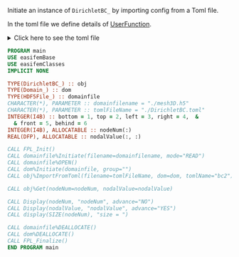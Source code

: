 Initiate an instance of `DirichletBC_` by importing config from a Toml file.

In the toml file we define details of [UserFunction](/docs-api/UserFunction).

<details>
<summary>Click here to see the toml file</summary>
<div>

```toml
[bc2]
name = "DirichletBC"
idof = 1
nodalValueType = "Constant"
isUserFunction = true

[bc2.function]
name = "func"
returnType = "Scalar"
argType = "Constant"
value = 10.0

# boundary
[bc2.boundary]
isSelectionByMeshID = true

[bc2.boundary.meshID]
surface = [1, 2]
```

</div>
</details>

```fortran
PROGRAM main
USE easifemBase
USE easifemClasses
IMPLICIT NONE

TYPE(DirichletBC_) :: obj
TYPE(Domain_) :: dom
TYPE(HDF5File_) :: domainfile
CHARACTER(*), PARAMETER :: domainfilename = "./mesh3D.h5"
CHARACTER(*), PARAMETER :: tomlFileName = "./DirichletBC.toml"
INTEGER(I4B) :: bottom = 1, top = 2, left = 3, right = 4,  &
  & front = 5, behind = 6
INTEGER(I4B), ALLOCATABLE :: nodeNum(:)
REAL(DFP), ALLOCATABLE :: nodalValue(:, :)

CALL FPL_Init()
CALL domainfile%Initiate(filename=domainfilename, mode="READ")
CALL domainfile%OPEN()
CALL dom%Initiate(domainfile, group="")
CALL obj%ImportFromToml(filename=tomlFileName, dom=dom, tomlName="bc2")

CALL obj%Get(nodeNum=nodeNum, nodalValue=nodalValue)

CALL Display(nodeNum, "nodeNum", advance="NO")
CALL Display(nodalValue, "nodalValue", advance="YES")
CALL display(SIZE(nodeNum), "size = ")

CALL domainfile%DEALLOCATE()
CALL dom%DEALLOCATE()
CALL FPL_Finalize()
END PROGRAM main
```
